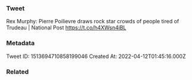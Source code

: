 ### Tweet
Rex Murphy: Pierre Poilievre draws rock star crowds of people tired of Trudeau | National Post https://t.co/h4XWsn4iBL

### Metadata
Tweet ID: 1513694710858199046
Created At: 2022-04-12T01:45:16.000Z

### Related

